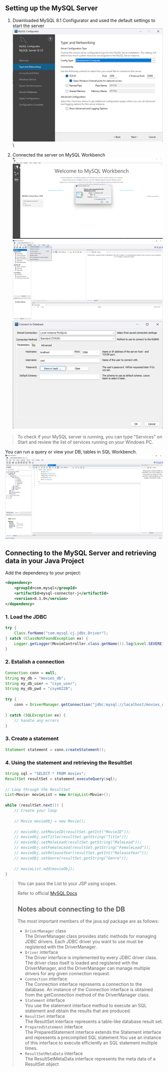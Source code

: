 ## Setting up the MySQL Server

1. Downloaded MySQL 8.1 Configurator and used the default settings to start the server
![MySQL Server Configuration](https://github.com/pkondrakunta/movie-app/blob/master/readme-assets/mysql_server_config.png)\

2. Connected the server on MySQL Workbench\
![Connect to your server - Authentication](https://github.com/pkondrakunta/movie-app/blob/master/readme-assets/server-connect-auth.png)\
![Connect to your DB](https://github.com/pkondrakunta/movie-app/blob/master/readme-assets/server-connect1.png)\
![Connect to your DB](https://github.com/pkondrakunta/movie-app/blob/master/readme-assets/server-connect2.png)

> To check if your MySQL server is running, you can type "Services" on Start and review the list of services running on your Windows PC.

You can run a query or view your DB, tables in SQL Workbench.\
![Run a query](https://github.com/pkondrakunta/movie-app/blob/master/readme-assets/run-query.png)

## Connecting to the MySQL Server and retrieving data in your Java Project
Add the dependency to your project:

```xml
<dependency>
    <groupId>com.mysql</groupId>
    <artifactId>mysql-connector-j</artifactId>
    <version>8.1.0</version>
</dependency>
```

### 1. Load the JDBC

```java
try {
    Class.forName("com.mysql.cj.jdbc.Driver");
} catch (ClassNotFoundException ex) {
    Logger.getLogger(MovieController.class.getName()).log(Level.SEVERE, null, ex);
}
```
### 2. Estalish a connection

```java 
Connection conn = null;
String my_db = "movies_db";
String my_db_user = "csye_user";
String my_db_pwd = "csye6220";

try {
    conn = DriverManager.getConnection("jdbc:mysql://localhost/movies_db", my_db_user, my_db_pwd);

} catch (SQLException ex) {
    // handle any errors
}
```
### 3. Create a statement

```java
Statement statement = conn.createStatement();
```

### 4. Using the statement and retrieving the ResultSet
```java
String sql = "SELECT * FROM movies";
ResultSet resultSet = statement.executeQuery(sql);

// Loop through the ResultSet
List<Movie> movieList = new ArrayList<Movie>();

while (resultSet.next()) {
    // Create your loop

    // Movie movieObj = new Movie();

    // movieObj.setMovieID(resultSet.getInt("MovieID"));
    // movieObj.setTitle(resultSet.getString("Title"));
    // movieObj.setMaleLead(resultSet.getString("MaleLead"));
    // movieObj.setFemaleLead(resultSet.getString("FemaleLead"));
    // movieObj.setReleaseYear(resultSet.getInt("ReleaseYear"));
    // movieObj.setGenre(resultSet.getString("Genre"));

    // movieList.add(movieObj);
}
```

> You can pass the List<Object> to your JSP using scopes. 

Refer to official [MySQL Docs](https://dev.mysql.com/doc/connector-j/8.1/en/connector-j-usagenotes-connect-drivermanager.html)

[//]: # (Some info about connecting to SQL servers using JDBC)

## Notes about connecting to the DB

The most important members of the java.sql package are as follows:
- `DriverManager` class\
    The DriverManager class provides static methods for managing JDBC drivers. Each JDBC driver you want to use must be registered with the DriverManager.
- `Driver` interface\
 The Driver interface is implemented by every JDBC driver class.
 The driver class itself is loaded and registered with the DriverManager, and the
DriverManager can manage multiple drivers for any given connection request.
- `Connection` interface\
 The Connection interface represents a connection to the database. An instance of the Connection interface is obtained from the getConnection method of the DriverManager class.
- `Statement` interface\
 You use the statement interface method to execute an SQL statement and obtain the results that are produced.
- `ResultSet` interface\
 The ResultSet interface represents a table-like database result set.
- `PreparedStatement` interface\
 The PreparedStatement interface extends the Statement interface and represents a
precompiled SQL statement.You use an instance of this interface to execute efficiently an SQL statement multiple times.
- `ResultSetMetaData` interface\
 The ResultSetMetaData interface represents the meta data of a ResultSet object